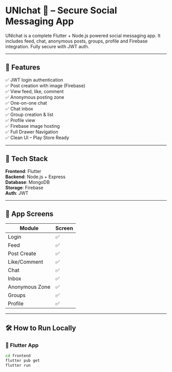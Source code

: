 # UNIchat 💬 – Secure Social Messaging App

UNIchat is a complete Flutter + Node.js powered social messaging app. It includes feed, chat, anonymous posts, groups, profile and Firebase integration. Fully secure with JWT auth.

---

## 🚀 Features

✅ JWT login authentication  
✅ Post creation with image (Firebase)  
✅ View feed, like, comment  
✅ Anonymous posting zone  
✅ One-on-one chat  
✅ Chat inbox  
✅ Group creation & list  
✅ Profile view  
✅ Firebase image hosting  
✅ Full Drawer Navigation  
✅ Clean UI – Play Store Ready

---

## 🧰 Tech Stack

**Frontend**: Flutter  
**Backend**: Node.js + Express  
**Database**: MongoDB  
**Storage**: Firebase  
**Auth**: JWT

---

## 📱 App Screens

| Module         | Screen |
|----------------|--------|
| Login          | ✅ |
| Feed           | ✅ |
| Post Create    | ✅ |
| Like/Comment   | ✅ |
| Chat           | ✅ |
| Inbox          | ✅ |
| Anonymous Zone | ✅ |
| Groups         | ✅ |
| Profile        | ✅ |

---

## 🛠 How to Run Locally

### 🔹 Flutter App

```bash
cd frontend
flutter pub get
flutter run
